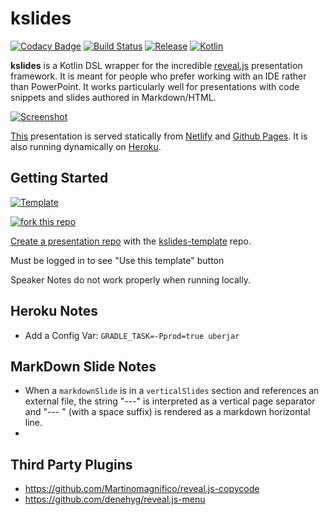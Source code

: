 # kslides

[![Codacy Badge](https://app.codacy.com/project/badge/Grade/701fc37a847042d2ae2cd6e80075ff6f)](https://www.codacy.com/gh/pambrose/kslides/dashboard?amp;utm_medium=referral&amp;utm_content=pambrose/kslides&amp;utm_campaign=Badge_Grade)
[![Build Status](https://travis-ci.org/pambrose/kslides.svg?branch=master)](https://travis-ci.org/pambrose/kslides)
[![Release](https://jitpack.io/v/pambrose/kslides.svg)](https://jitpack.io/#pambrose/kslides)
[![Kotlin](https://img.shields.io/badge/%20language-Kotlin-red.svg)](https://kotlinlang.org/)

**kslides** is a Kotlin DSL wrapper for the incredible [reveal.js](https://revealjs.com) presentation framework. 
It is meant for people who prefer working with an IDE rather than PowerPoint. 
It works particularly well for presentations with code snippets and slides
authored in Markdown/HTML.

[![Screenshot](https://pambrose.github.io/kslides/kslides-screenshot.png)](https://pambrose.github.io/kslides/)

[This](kslides-examples/src/main/kotlin/Readme.kt) presentation is served statically from
[Netlify](https://kslides-readme.netlify.app)
and [Github Pages](https://pambrose.github.io/kslides/).
It is also running dynamically on [Heroku](https://kslides-readme.herokuapp.com).

## Getting Started

[![Template](https://img.shields.io/badge/kslides-template-blue?logo=github)](https://github.com/pambrose/kslides-template/generate)

[![fork this repo](https://githubbadges.com/fork.svg?user=pambrose&repo=kslides-template&style=flat)](https://github.com/pambrose/kslides-template/fork)

[Create a presentation repo](https://github.com/pambrose/kslides-template/generate) with
the [kslides-template](https://github.com/pambrose/kslides-template) repo.

Must be logged in to see "Use this template" button

Speaker Notes do not work properly when running locally.

## Heroku Notes

* Add a Config Var: `GRADLE_TASK=-Pprod=true uberjar`

## MarkDown Slide Notes

* When a `markdownSlide` is in a `verticalSlides` section and references an external file, the string "---"
  is interpreted as a vertical page separator and "--- " (with a space suffix) is rendered as a markdown horizontal
  line.
* 
## Third Party Plugins

* https://github.com/Martinomagnifico/reveal.js-copycode
* https://github.com/denehyg/reveal.js-menu

